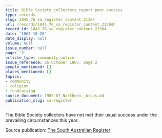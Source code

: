 ```yaml
---
title: Bible Society collectors report poor success
type: records
slug: 1845_76_sa_register_content_21304
url: /records/1845_76_sa_register_content_21304/
record_id: 1845_76_sa_register_content_21304
date: '1867-10-26'
date_display: null
volume: null
issue_number: null
page: '2'
article_type: community_notice
issue_reference: 26 October 1867, page 2
people_mentioned: []
places_mentioned: []
topics:
- community
- religion
- fundraising
source_document: 1985-87_Northern__Argus.md
publication_slug: sa-register
---
```


The Bible Society collectors have not met their usual success under the prevailing circumstances this year.

Source publication: [The South Australian Register](/publications/sa-register/)

